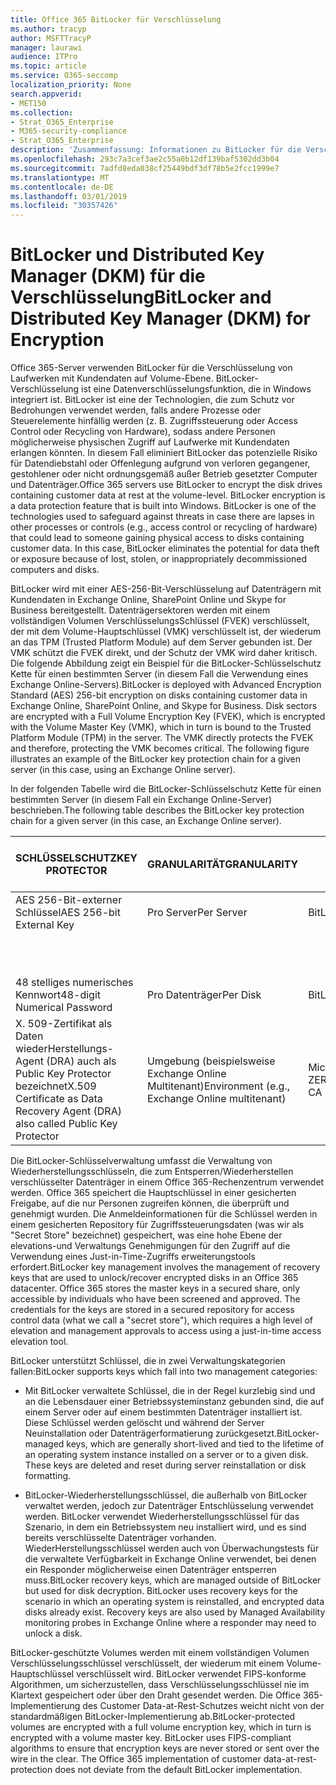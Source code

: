 ```yaml
---
title: Office 365 BitLocker für Verschlüsselung
ms.author: tracyp
author: MSFTTracyP
manager: laurawi
audience: ITPro
ms.topic: article
ms.service: O365-seccomp
localization_priority: None
search.appverid:
- MET150
ms.collection:
- Strat_O365_Enterprise
- M365-security-compliance
- Strat_O365_Enterprise
description: 'Zusammenfassung: Informationen zu BitLocker für die Verschlüsselung in der Cloud.'
ms.openlocfilehash: 293c7a3cef3ae2c55a0b12df139baf5302dd3b04
ms.sourcegitcommit: 7adfd8eda038cf25449bdf3df78b5e2fcc1999e7
ms.translationtype: MT
ms.contentlocale: de-DE
ms.lasthandoff: 03/01/2019
ms.locfileid: "30357426"
---
```

# <a name="bitlocker-and-distributed-key-manager-dkm-for-encryption"></a><span data-ttu-id="96319-103">BitLocker und Distributed Key Manager (DKM) für die Verschlüsselung</span><span class="sxs-lookup"><span data-stu-id="96319-103">BitLocker and Distributed Key Manager (DKM) for Encryption</span></span>

<span data-ttu-id="96319-p101">Office 365-Server verwenden BitLocker für die Verschlüsselung von Laufwerken mit Kundendaten auf Volume-Ebene. BitLocker-Verschlüsselung ist eine Datenverschlüsselungsfunktion, die in Windows integriert ist. BitLocker ist eine der Technologien, die zum Schutz vor Bedrohungen verwendet werden, falls andere Prozesse oder Steuerelemente hinfällig werden (z. B. Zugriffssteuerung oder Access Control oder Recycling von Hardware), sodass andere Personen möglicherweise physischen Zugriff auf Laufwerke mit Kundendaten erlangen könnten. In diesem Fall eliminiert BitLocker das potenzielle Risiko für Datendiebstahl oder Offenlegung aufgrund von verloren gegangener, gestohlener oder nicht ordnungsgemäß außer Betrieb gesetzter Computer und Datenträger.</span><span class="sxs-lookup"><span data-stu-id="96319-p101">Office 365 servers use BitLocker to encrypt the disk drives containing customer data at rest at the volume-level. BitLocker encryption is a data protection feature that is built into Windows. BitLocker is one of the technologies used to safeguard against threats in case there are lapses in other processes or controls (e.g., access control or recycling of hardware) that could lead to someone gaining physical access to disks containing customer data. In this case, BitLocker eliminates the potential for data theft or exposure because of lost, stolen, or inappropriately decommissioned computers and disks.</span></span>

<span data-ttu-id="96319-p102">BitLocker wird mit einer AES-256-Bit-Verschlüsselung auf Datenträgern mit Kundendaten in Exchange Online, SharePoint Online und Skype for Business bereitgestellt. Datenträgersektoren werden mit einem vollständigen Volumen VerschlüsselungsSchlüssel (FVEK) verschlüsselt, der mit dem Volume-Hauptschlüssel (VMK) verschlüsselt ist, der wiederum an das TPM (Trusted Platform Module) auf dem Server gebunden ist. Der VMK schützt die FVEK direkt, und der Schutz der VMK wird daher kritisch. Die folgende Abbildung zeigt ein Beispiel für die BitLocker-Schlüsselschutz Kette für einen bestimmten Server (in diesem Fall die Verwendung eines Exchange Online-Servers).</span><span class="sxs-lookup"><span data-stu-id="96319-p102">BitLocker is deployed with Advanced Encryption Standard (AES) 256-bit encryption on disks containing customer data in Exchange Online, SharePoint Online, and Skype for Business. Disk sectors are encrypted with a Full Volume Encryption Key (FVEK), which is encrypted with the Volume Master Key (VMK), which in turn is bound to the Trusted Platform Module (TPM) in the server. The VMK directly protects the FVEK and therefore, protecting the VMK becomes critical. The following figure illustrates an example of the BitLocker key protection chain for a given server (in this case, using an Exchange Online server).</span></span>

<span data-ttu-id="96319-112">In der folgenden Tabelle wird die BitLocker-Schlüsselschutz Kette für einen bestimmten Server (in diesem Fall ein Exchange Online-Server) beschrieben.</span><span class="sxs-lookup"><span data-stu-id="96319-112">The following table describes the BitLocker key protection chain for a given server (in this case, an Exchange Online server).</span></span>

| <span data-ttu-id="96319-113">SCHLÜSSELSCHUTZ</span><span class="sxs-lookup"><span data-stu-id="96319-113">KEY PROTECTOR</span></span> | <span data-ttu-id="96319-114">GRANULARITÄT</span><span class="sxs-lookup"><span data-stu-id="96319-114">GRANULARITY</span></span> | <span data-ttu-id="96319-115">WIE GENERIERT?</span><span class="sxs-lookup"><span data-stu-id="96319-115">HOW GENERATED?</span></span> | <span data-ttu-id="96319-116">WO WIRD ES GESPEICHERT?</span><span class="sxs-lookup"><span data-stu-id="96319-116">WHERE IS IT STORED?</span></span> | <span data-ttu-id="96319-117">Schutz</span><span class="sxs-lookup"><span data-stu-id="96319-117">PROTECTION</span></span> |
|--------------------------------------------------------------------------------|-------------------------------------------------|----------------|-------------------------|--------------------------------------------------------------------------------------------------|
| <span data-ttu-id="96319-118">AES 256-Bit-externer Schlüssel</span><span class="sxs-lookup"><span data-stu-id="96319-118">AES 256-bit External Key</span></span> | <span data-ttu-id="96319-119">Pro Server</span><span class="sxs-lookup"><span data-stu-id="96319-119">Per Server</span></span> | <span data-ttu-id="96319-120">BitLocker-APIs</span><span class="sxs-lookup"><span data-stu-id="96319-120">BitLocker APIs</span></span> | <span data-ttu-id="96319-121">TPM oder Secret Safe</span><span class="sxs-lookup"><span data-stu-id="96319-121">TPM or Secret Safe</span></span> | <span data-ttu-id="96319-122">Lockbox/Zugriffssteuerung</span><span class="sxs-lookup"><span data-stu-id="96319-122">Lockbox / Access Control</span></span> |
|  |  |  | <span data-ttu-id="96319-123">Post Fach Server Registrierung</span><span class="sxs-lookup"><span data-stu-id="96319-123">Mailbox Server Registry</span></span> | <span data-ttu-id="96319-124">TPM verschlüsselt</span><span class="sxs-lookup"><span data-stu-id="96319-124">TPM encrypted</span></span> |
| <span data-ttu-id="96319-125">48 stelliges numerisches Kennwort</span><span class="sxs-lookup"><span data-stu-id="96319-125">48-digit Numerical Password</span></span> | <span data-ttu-id="96319-126">Pro Datenträger</span><span class="sxs-lookup"><span data-stu-id="96319-126">Per Disk</span></span> | <span data-ttu-id="96319-127">BitLocker-APIs</span><span class="sxs-lookup"><span data-stu-id="96319-127">BitLocker APIs</span></span> | <span data-ttu-id="96319-128">Active Directory</span><span class="sxs-lookup"><span data-stu-id="96319-128">Active Directory</span></span> | <span data-ttu-id="96319-129">Lockbox/Zugriffssteuerung</span><span class="sxs-lookup"><span data-stu-id="96319-129">Lockbox / Access Control</span></span> |
| <span data-ttu-id="96319-130">X. 509-Zertifikat als Daten wiederHerstellungs-Agent (DRA) auch als Public Key Protector bezeichnet</span><span class="sxs-lookup"><span data-stu-id="96319-130">X.509 Certificate as Data Recovery Agent (DRA) also called Public Key Protector</span></span> | <span data-ttu-id="96319-131">Umgebung (beispielsweise Exchange Online Multitenant)</span><span class="sxs-lookup"><span data-stu-id="96319-131">Environment (e.g., Exchange Online multitenant)</span></span> | <span data-ttu-id="96319-132">Microsoft-ZERTIFIZIERUNGsSTELLE</span><span class="sxs-lookup"><span data-stu-id="96319-132">Microsoft CA</span></span> | <span data-ttu-id="96319-133">Buildsystem</span><span class="sxs-lookup"><span data-stu-id="96319-133">Build System</span></span> | <span data-ttu-id="96319-p103">Kein Benutzer hat das vollständige Kennwort für den privaten Schlüssel. Das Kennwort ist unter physischer Schutz.</span><span class="sxs-lookup"><span data-stu-id="96319-p103">No one user has the full password to the private key. The password is under physical protection.</span></span> |


<span data-ttu-id="96319-p104">Die BitLocker-Schlüsselverwaltung umfasst die Verwaltung von Wiederherstellungsschlüsseln, die zum Entsperren/Wiederherstellen verschlüsselter Datenträger in einem Office 365-Rechenzentrum verwendet werden. Office 365 speichert die Hauptschlüssel in einer gesicherten Freigabe, auf die nur Personen zugreifen können, die überprüft und genehmigt wurden. Die Anmeldeinformationen für die Schlüssel werden in einem gesicherten Repository für Zugriffssteuerungsdaten (was wir als "Secret Store" bezeichnet) gespeichert, was eine hohe Ebene der elevations-und Verwaltungs Genehmigungen für den Zugriff auf die Verwendung eines Just-in-Time-Zugriffs erweiterungstools erfordert.</span><span class="sxs-lookup"><span data-stu-id="96319-p104">BitLocker key management involves the management of recovery keys that are used to unlock/recover encrypted disks in an Office 365 datacenter. Office 365 stores the master keys in a secured share, only accessible by individuals who have been screened and approved. The credentials for the keys are stored in a secured repository for access control data (what we call a "secret store"), which requires a high level of elevation and management approvals to access using a just-in-time access elevation tool.</span></span>

<span data-ttu-id="96319-139">BitLocker unterstützt Schlüssel, die in zwei Verwaltungskategorien fallen:</span><span class="sxs-lookup"><span data-stu-id="96319-139">BitLocker supports keys which fall into two management categories:</span></span>

- <span data-ttu-id="96319-p105">Mit BitLocker verwaltete Schlüssel, die in der Regel kurzlebig sind und an die Lebensdauer einer Betriebssysteminstanz gebunden sind, die auf einem Server oder auf einem bestimmten Datenträger installiert ist. Diese Schlüssel werden gelöscht und während der Server Neuinstallation oder Datenträgerformatierung zurückgesetzt.</span><span class="sxs-lookup"><span data-stu-id="96319-p105">BitLocker-managed keys, which are generally short-lived and tied to the lifetime of an operating system instance installed on a server or to a given disk. These keys are deleted and reset during server reinstallation or disk formatting.</span></span>

- <span data-ttu-id="96319-p106">BitLocker-Wiederherstellungsschlüssel, die außerhalb von BitLocker verwaltet werden, jedoch zur Datenträger Entschlüsselung verwendet werden. BitLocker verwendet Wiederherstellungsschlüssel für das Szenario, in dem ein Betriebssystem neu installiert wird, und es sind bereits verschlüsselte Datenträger vorhanden. WiederHerstellungsschlüssel werden auch von Überwachungstests für die verwaltete Verfügbarkeit in Exchange Online verwendet, bei denen ein Responder möglicherweise einen Datenträger entsperren muss.</span><span class="sxs-lookup"><span data-stu-id="96319-p106">BitLocker recovery keys, which are managed outside of BitLocker but used for disk decryption. BitLocker uses recovery keys for the scenario in which an operating system is reinstalled, and encrypted data disks already exist. Recovery keys are also used by Managed Availability monitoring probes in Exchange Online where a responder may need to unlock a disk.</span></span>

<span data-ttu-id="96319-p107">BitLocker-geschützte Volumes werden mit einem vollständigen Volumen Verschlüsselungsschlüssel verschlüsselt, der wiederum mit einem Volume-Hauptschlüssel verschlüsselt wird. BitLocker verwendet FIPS-konforme Algorithmen, um sicherzustellen, dass Verschlüsselungsschlüssel nie im Klartext gespeichert oder über den Draht gesendet werden. Die Office 365-Implementierung des Customer Data-at-Rest-Schutzes weicht nicht von der standardmäßigen BitLocker-Implementierung ab.</span><span class="sxs-lookup"><span data-stu-id="96319-p107">BitLocker-protected volumes are encrypted with a full volume encryption key, which in turn is encrypted with a volume master key. BitLocker uses FIPS-compliant algorithms to ensure that encryption keys are never stored or sent over the wire in the clear. The Office 365 implementation of customer data-at-rest-protection does not deviate from the default BitLocker implementation.</span></span>